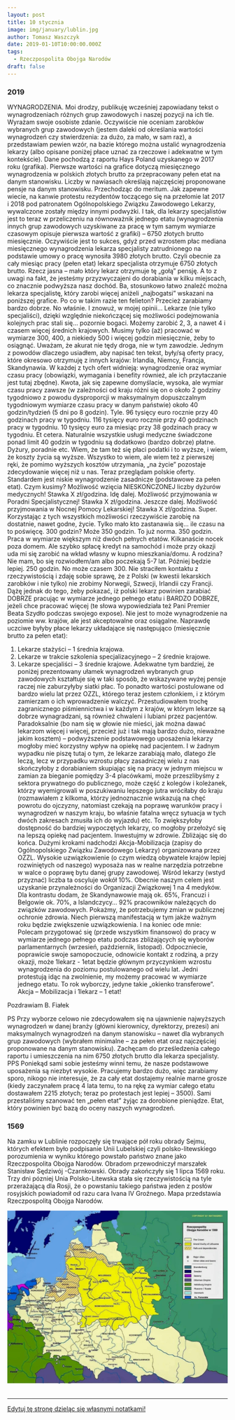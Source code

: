 ```yaml
---
layout: post
title: 10 stycznia
image: img/january/lublin.jpg
author: Tomasz Waszczyk
date: 2019-01-10T10:00:00.000Z
tags:
  - Rzeczpospolita Obojga Narodów
draft: false  
---
```


### 2019

WYNAGRODZENIA.
Moi drodzy,
publikuję wcześniej zapowiadany tekst o wynagrodzeniach różnych grup zawodowych i naszej pozycji na ich tle.
Wyrażam swoje osobiste zdanie. Oczywiście nie oceniam zarobków wybranych grup zawodowych (jestem daleki od określania wartości wynagrodzeń czy stwierdzenia: za dużo, za mało, w sam raz), a przedstawiam pewien wzór, na bazie którego można ustalić wynagrodzenia lekarzy (albo opisane poniżej płace uznać za rzeczowe i adekwatne w tym kontekście).
Dane pochodzą z raportu Hays Poland uzyskanego w 2017 roku (grafika).
Pierwsze wartości na grafice dotyczą miesięcznego wynagrodzenia w polskich złotych brutto za przepracowany pełen etat na danym stanowisku. Liczby w nawiasach określają najczęściej proponowane pensje na danym stanowisku.
Przechodząc do meritum. 
Jak zapewne wiecie, na kanwie protestu rezydentów toczącego się na przełomie lat 2017 i 2018 pod patronatem Ogólnopolskiego Związku Zawodowego Lekarzy, wywalczone zostały między innymi podwyżki. I tak, dla lekarzy specjalistów jest to teraz w przeliczeniu na równoważnik jednego etatu (wynagrodzenia innych grup zawodowych uzyskiwane za pracę w tym samym wymiarze czasowym opisuje pierwsza wartość z grafiki) – 6750 złotych brutto miesięcznie. Oczywiście jest to sukces, gdyż przed wzrostem płac mediana miesięcznego wynagrodzenia lekarza specjalisty zatrudnionego na podstawie umowy o pracę wynosiła 3980 złotych brutto.
Czyli obecnie za cały miesiąc pracy (pełen etat) lekarz specjalista otrzymuje 6750 złotych brutto.
Rzecz jasna – mało który lekarz otrzymuje tę „gołą” pensję. A to z uwagi na fakt, że jesteśmy przyzwyczajeni do dorabiania w kilku miejscach, co znacznie podwyższa nasz dochód. Ba, stosunkowo łatwo znaleźć można lekarza specjalistę, który zarobi więcej aniżeli „najbogatsi” wskazani na poniższej grafice.
Po co w takim razie ten felieton? Przecież zarabiamy bardzo dobrze. No właśnie. I znowuż, w mojej opinii…
Lekarze (nie tylko specjaliści), dzięki względnie niekończącej się możliwości podejmowania kolejnych prac stali się… pozornie bogaci. Możemy zarobić 2, 3, a nawet 4 i czasem więcej średnich krajowych. Musimy tylko (aż) pracować w wymiarze 300, 400, a niekiedy 500 i więcej godzin miesięcznie, żeby to osiągnąć. Uważam, że akurat nie tędy droga, nie w tym zawodzie.
Jednym z powodów dlaczego usiadłem, aby napisać ten tekst, były/są oferty pracy, które okresowo otrzymuję z innych krajów: Irlandia, Niemcy, Francja, Skandynawia. W każdej z tych ofert widnieją: wynagrodzenie oraz wymiar czasu pracy (obowiązki, wymagania i benefity również, ale ich przytaczanie jest tutaj zbędne). Kwota, jak się zapewne domyślacie, wysoka, ale wymiar czasu pracy zawsze (w zależności od kraju różni się on o około 2 godziny tygodniowo z powodu dysproporcji w maksymalnym dopuszczalnym tygodniowym wymiarze czasu pracy w danym państwie) około 40 godzin/tydzień (5 dni po 8 godzin). Tyle. 96 tysięcy euro rocznie przy 40 godzinach pracy w tygodniu. 116 tysięcy euro rocznie przy 40 godzinach pracy w tygodniu. 10 tysięcy euro za miesiąc przy 38 godzinach pracy w tygodniu. Et cetera. Naturalnie wszystkie usługi medyczne świadczone ponad limit 40 godzin w tygodniu są dodatkowo (bardzo dobrze) płatne. Dyżury, poradnie etc. Wiem, że tam też się płaci podatki i to wyższe, i wiem, że koszty życia są wyższe. Wszystko to wiem, ale wiem też z pierwszej ręki, że pomimo wyższych kosztów utrzymania, „na życie” pozostaje zdecydowanie więcej niż u nas.
Teraz przeglądam polskie oferty. Standardem jest niskie wynagrodzenie zasadnicze (podstawowe za pełen etat). Czym kusimy? Możliwość wzięcia NIESKOŃCZONEJ liczby dyżurów medycznych! Stawka X zł/godzina. Idę dalej. Możliwość przyjmowania w Poradni Specjalistycznej! Stawka X zł/godzina. Jeszcze dalej. Możliwość przyjmowania w Nocnej Pomocy Lekarskiej! Stawka X zł/godzina. Super. Korzystając z tych wszystkich możliwości rzeczywiście zarobię na dostatnie, nawet godne, życie. Tylko mało kto zastanawia się... ile czasu na to poświęcę. 300 godzin? Może 350 godzin. To już norma. 350 godzin. Praca w wymiarze większym niż dwóch pełnych etatów. Kilkanaście nocek poza domem. Ale szybko spłacę kredyt na samochód i może przy okazji uda mi się zarobić na wkład własny w kupno mieszkania/domu. A rodzina? Nie mam, bo się rozwiodłem/am albo poczekają 5-7 lat. Później będzie lepiej. 250 godzin. No może czasem 300.
Nie straciłem kontaktu z rzeczywistością i zdaję sobie sprawę, że z Polski (w kwestii lekarskich zarobków i nie tylko) nie zrobimy Norwegii, Szwecji, Irlandii czy Francji.
Dążę jednak do tego, żeby pokazać, iż polski lekarz powinien zarabiać DOBRZE pracując w wymiarze jednego pełnego etatu i BARDZO DOBRZE, jeżeli chce pracować więcej (te słowa wypowiedziała też Pani Premier Beata Szydło podczas swojego expose). Nie jest to może wynagrodzenie na poziomie ww. krajów, ale jest akceptowalne oraz osiągalne.
Naprawdę uczciwe byłyby płace lekarzy układające się następująco (miesięcznie brutto za pełen etat):
1. Lekarze stażyści – 1 średnia krajowa.
2. Lekarze w trakcie szkolenia specjalizacyjnego – 2 średnie krajowe.
3. Lekarze specjaliści – 3 średnie krajowe.
Adekwatne tym bardziej, że poniżej prezentowany ułamek wynagrodzeń wybranych grup zawodowych kształtuje się w taki sposób, że wskazywane wyżej pensje raczej nie zaburzyłyby siatki płac.
To ponadto wartości postulowane od bardzo wielu lat przez OZZL, którego teraz jestem członkiem, i z którym zamierzam o ich wprowadzenie walczyć.
Przestudiowałem trochę zagranicznego piśmiennictwa i w każdym z krajów, w którym lekarze są dobrze wynagradzani, są również chwaleni i lubiani przez pacjentów. Paradoksalnie (bo nam się w głowie nie mieści, jak można dawać lekarzom więcej i więcej, przecież już i tak mają bardzo dużo, nieważne jakim kosztem) – podwyższenie podstawowego uposażenia lekarzy mogłoby mieć korzystny wpływ na opiekę nad pacjentem. I w żadnym wypadku nie piszę tutaj o tym, że lekarze zarabiają mało, dlatego źle leczą, lecz w przypadku wzrostu płacy zasadniczej wielu z nas skończyłoby z dorabianiem skupiając się na pracy w jednym miejscu w zamian za bieganie pomiędzy 3-4 placówkami, może przeszlibyśmy z sektora prywatnego do publicznego, może część z kolegów i koleżanek, którzy wyemigrowali w poszukiwaniu lepszego jutra wróciłaby do kraju (rozmawiałem z kilkoma, którzy jednoznacznie wskazują na chęć powrotu do ojczyzny, natomiast czekają na poprawę warunków pracy i wynagrodzeń w naszym kraju, bo właśnie fatalna wręcz sytuacja w tych dwóch zakresach zmusiła ich do wyjazdu) etc. To zwiększyłoby dostępność do bardziej wypoczętych lekarzy, co mogłoby przełożyć się na lepszą opiekę nad pacjentem.
Inwestujmy w zdrowie.
Zbliżając się do końca. Dużymi krokami nadchodzi Akcja-Mobilizacja (zapisy do Ogólnopolskiego Związku Zawodowego Lekarzy) organizowana przez OZZL. Wysokie uzwiązkowienie (o czym wiedzą obywatele krajów lepiej rozwiniętych od naszego) wyposaża nas w realne narzędzia potrzebne w walce o poprawę bytu danej grupy zawodowej. Wśród lekarzy (wstyd przyznać) liczba ta oscyluje wokół 10%. Obecnie naszym celem jest uzyskanie przynależności do Organizacji Związkowej 1 na 4 medyków. Dla kontrastu dodam, że Skandynawowie mają ok. 65%, Francuzi i Belgowie ok. 70%, a Islandczycy… 92% pracowników należących do związków zawodowych. Pokażmy, że potrzebujemy zmian w publicznej ochronie zdrowia. Niech pierwszą manifestacją w tym jakże ważnym roku będzie zwiększenie uzwiązkowienia.
I na koniec ode mnie:
Polecam przygotować się (przede wszystkim finansowo) do pracy w wymiarze jednego pełnego etatu podczas zbliżających się wyborów parlamentarnych (wrzesień, październik, listopad). Odpoczniecie, poprawicie swoje samopoczucie, odnowicie kontakt z rodziną, a przy okazji, może 1lekarz - 1etat będzie głównym przyczynkiem wzrostu wynagrodzenia do poziomu postulowanego od wielu lat. Jedni protestują idąc na zwolnienie, my możemy pracować w wymiarze jednego etatu.
To rok wyborczy, jedyne takie „okienko transferowe”. Akcja – Mobilizacja i 1lekarz – 1 etat!

Pozdrawiam
B. Fiałek

PS Przy wyborze celowo nie zdecydowałem się na ujawnienie najwyższych wynagrodzeń w danej branży (główni kierownicy, dyrektorzy, prezesi) ani maksymalnych wynagrodzeń na danym stanowisku – nawet dla wybranych grup zawodowych (wybrałem minimalne – za pełen etat oraz najczęściej proponowane na danym stanowisku). Zachęcam do prześledzenia całego raportu i umieszczenia na nim 6750 złotych brutto dla lekarza specjalisty.
PPS Poniekąd sami sobie jesteśmy winni temu, że nasze podstawowe uposażenia są niezbyt wysokie. Pracujemy bardzo dużo, więc zarabiamy sporo, nikogo nie interesuje, że za cały etat dostajemy realnie marne grosze (kiedy zaczynałem pracę 4 lata temu, to na rękę za wymiar całego etatu dostawałem 2215 złotych; teraz po protestach jest lepiej – 3500). Sami przestaliśmy szanować ten „pełen etat” żyjąc za dorobione pieniądze. Etat, który powinien być bazą do oceny naszych wynagrodzeń.

### 1569

Na zamku w Lublinie rozpoczęły się trwające pół roku obrady Sejmu, których efektem było podpisanie Unii Lubelskiej czyli polsko-litewskiego porozumienia w wyniku którego powstało państwo znane jako Rzeczpospolita Obojga Narodów.
Obradom przewodniczył marszałek Stanisław Sędziwój -Czarnkowski.
Obrady zakończyły się 1 lipca 1569 roku. Trzy dni pózniej Unia Polsko-Litewska stała się rzeczywistością na tyle przerażającą dla Rosji, że o powstaniu takiego państwa jeden z posłów rosyjskich powiadomił od razu cara Ivana IV Groźnego.
Mapa przedstawia Rzeczpospolitą Obojga Narodów.

<img src="./img/january/lublin.jpg"/><br><br>

---

<a href="https://github.com/TomaszWaszczyk/historia.waszczyk.com/edit/master/src/content/january-10.md" target="_blank">Edytuj tę stronę dzieląc się własnymi notatkami!</a>
